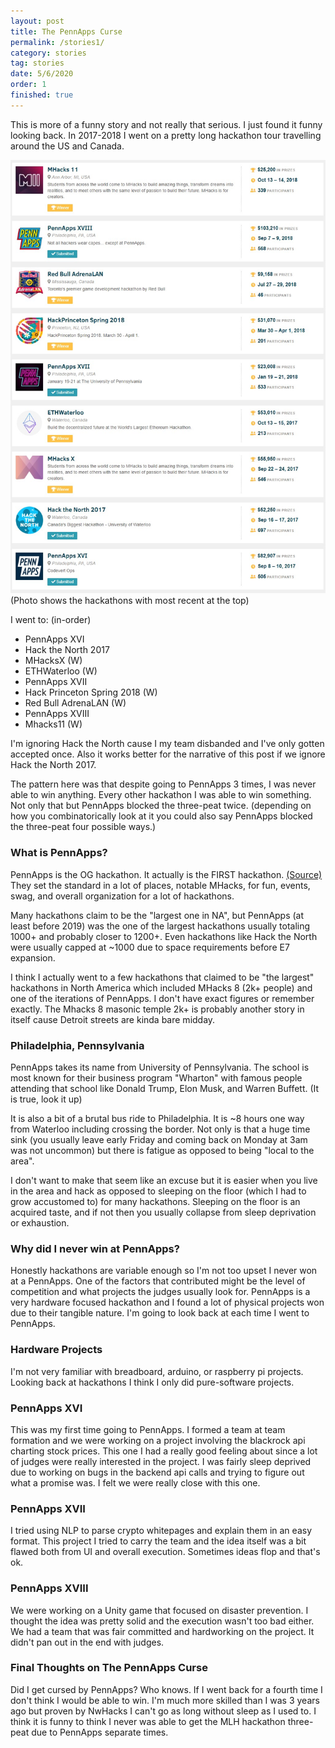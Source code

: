 ```yaml
---
layout: post
title: The PennApps Curse
permalink: /stories1/
category: stories
tag: stories
date: 5/6/2020
order: 1
finished: true
---
```


This is more of a funny story and not really that serious. I just found it funny looking back. In 2017-2018 I went on a pretty long hackathon tour travelling around the US and Canada.

<img src="/blog/stories/1/hackathons.jpg"/>
(Photo shows the hackathons with most recent at the top)

I went to: (in-order)
- PennApps XVI
- Hack the North 2017
- MHacksX (W)
- ETHWaterloo (W)
- PennApps XVII
- Hack Princeton Spring 2018 (W)
- Red Bull AdrenaLAN (W)
- PennApps XVIII
- Mhacks11 (W)

I'm ignoring Hack the North cause I my team disbanded and I've only gotten accepted once. Also it works better for the narrative of this post if we ignore Hack the North 2017.

The pattern here was that despite going to PennApps 3 times, I was never able to win anything. Every other hackathon I was able to win something. Not only that but PennApps blocked the three-peat twice. (depending on how you combinatorically look at it you could also say PennApps blocked the three-peat four possible ways.)

### What is PennApps?

PennApps is the OG hackathon. It actually is the FIRST hackathon. [(Source)](https://en.wikipedia.org/wiki/Hackathon#For_a_demographic_group) They set the standard in a lot of places, notable MHacks, for fun, events, swag, and overall organization for a lot of hackathons.

Many hackathons claim to be the "largest one in NA", but PennApps (at least before 2019) was the one of the largest hackathons usually totaling 1000+ and probably closer to 1200+. Even hackathons like Hack the North were usually capped at ~1000 due to space requirements before E7 expansion.

I think I actually went to a few hackathons that claimed to be "the largest" hackathons in North America which included MHacks 8 (2k+ people) and one of the iterations of PennApps. I don't have exact figures or remember exactly. The Mhacks 8 masonic temple 2k+ is probably another story in itself cause Detroit streets are kinda bare midday.

### Philadelphia, Pennsylvania

PennApps takes its name from University of Pennsylvania. The school is most known for their business program "Wharton" with famous people attending that school like Donald Trump, Elon Musk, and Warren Buffett. (It is true, look it up)

It is also a bit of a brutal bus ride to Philadelphia. It is ~8 hours one way from Waterloo including crossing the border. Not only is that a huge time sink (you usually leave early Friday and coming back on Monday at 3am was not uncommon) but there is fatigue as opposed to being "local to the area".

I don't want to make that seem like an excuse but it is easier when you live in the area and hack as opposed to sleeping on the floor (which I had to grow accustomed to) for many hackathons. Sleeping on the floor is an acquired taste, and if not then you usually collapse from sleep deprivation or exhaustion.

### Why did I never win at PennApps?

Honestly hackathons are variable enough so I'm not too upset I never won at a PennApps. One of the factors that contributed might be the level of competition and what projects the judges usually look for. PennApps is a very hardware focused hackathon and I found a lot of physical projects won due to their tangible nature. I'm going to look back at each time I went to PennApps.

### Hardware Projects

I'm not very familiar with breadboard, arduino, or raspberry pi projects. Looking back at hackathons I think I only did pure-software projects.

### PennApps XVI

This was my first time going to PennApps. I formed a team at team formation and we were working on a project involving the blackrock api charting stock prices. This one I had a really good feeling about since a lot of judges were really interested in the project. I was fairly sleep deprived due to working on bugs in the backend api calls and trying to figure out what a promise was. I felt we were really close with this one.

### PennApps XVII

I tried using NLP to parse crypto whitepages and explain them in an easy format. This project I tried to carry the team and the idea itself was a bit flawed both from UI and overall execution. Sometimes ideas flop and that's ok.

### PennApps XVIII

We were working on a Unity game that focused on disaster prevention. I thought the idea was pretty solid and the execution wasn't too bad either. We had a team that was fair committed and hardworking on the project. It didn't pan out in the end with judges.

### Final Thoughts on The PennApps Curse

Did I get cursed by PennApps? Who knows. If I went back for a fourth time I don't think I would be able to win. I'm much more skilled than I was 3 years ago but proven by NwHacks I can't go as long without sleep as I used to. I think it is funny to think I never was able to get the MLH hackathon three-peat due to PennApps separate times.
